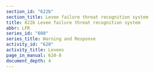 ```yaml
---
section_id: "622b"
section_title: Levee failure threat recognition system
title: 622b Levee failure threat recognition system
abbr: LFR
series_id: "600"
series_title: Warning and Response
activity_id: "620"
activity_title: Levees
page_in_manual: 620-8
document_depth: 4
---
```


